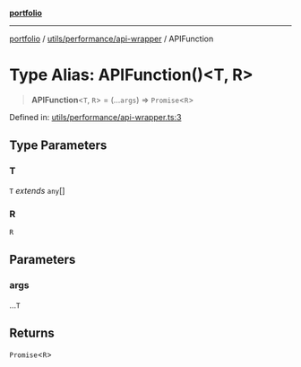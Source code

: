 [**portfolio**](../../../../README.md)

***

[portfolio](../../../../modules.md) / [utils/performance/api-wrapper](../README.md) / APIFunction

# Type Alias: APIFunction()\<T, R\>

> **APIFunction**\<`T`, `R`\> = (...`args`) => `Promise`\<`R`\>

Defined in: [utils/performance/api-wrapper.ts:3](https://github.com/tnorlund/Portfolio/blob/e267b8cbb875b25673f0a41ef1d448c31126a018/portfolio/utils/performance/api-wrapper.ts#L3)

## Type Parameters

### T

`T` *extends* `any`[]

### R

`R`

## Parameters

### args

...`T`

## Returns

`Promise`\<`R`\>
